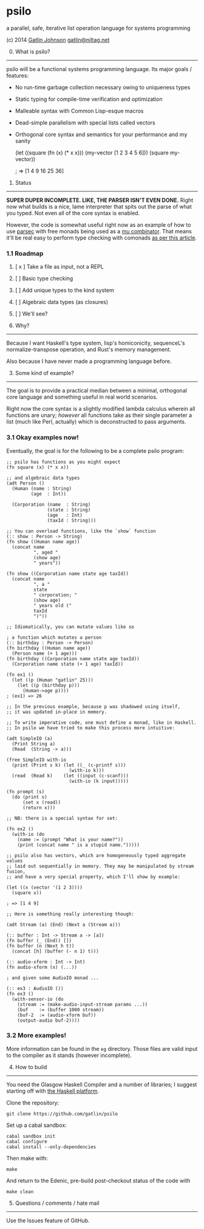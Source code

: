 psilo
=====

a parallel, safe, iterative list operation language for systems programming

(c) 2014 [Gatlin Johnson](http://niltag.net) <gatlin@niltag.net>

0. What is psilo?
---

psilo will be a functional systems programming language. Its major goals /
features:

- No run-time garbage collection necessary owing to uniqueness types
- Static typing for compile-time verification and optimization
- Malleable syntax with Common Lisp-esque macros
- Dead-simple parallelism with special lists called vectors
- Orthogonal core syntax and semantics for your performance and my sanity

    (let ((square (fn (x) (* x x)))
          (my-vector [1 2 3 4 5 6]))
      (square my-vector))

    ; => [1 4 9 16 25 36]

1. Status
---

**SUPER DUPER INCOMPLETE. LIKE, THE PARSER ISN'T EVEN DONE.** Right now what
builds is a nice, lame interpreter that spits out the parse of what you typed.
Not even all of the core syntax is enabled.

However, the code is somewhat useful right now as an example of how to use
[parsec][parsec] with free monads being used as a [mu combinator][mu]. That
means it'll be real easy to perform type checking with comonads [as per this
article][comonads].

### 1.1 Roadmap

1. [ x ] Take a file as input, not a REPL
2. [   ] Basic type checking
3. [   ] Add unique types to the kind system
4. [   ] Algebraic data types (as closures)
5. [   ] We'll see?

2. Why?
---

Because I want Haskell's type system, lisp's homiconicity, sequenceL's
normalize-transpose operation, and Rust's memory management.

Also because I have never made a programming language before.

3. Some kind of example?
---

The goal is to provide a practical median between a minimal, orthogonal core
language and something useful in real world scenarios.

Right now the core syntax is a slightly modified lambda calculus wherein all
functions are unary; *however* all functions take as their single parameter a
list (much like Perl, actually) which is deconstructed to pass arguments.

### 3.1 Okay examples now!

Eventually, the goal is for the following to be a complete psilo program:

    ;; psilo has functions as you might expect
    (fn square (x) (* x x))
    
    ;; and algebraic data types
    (adt Person ()
      (Human (name : String)
             (age  : Int))
    
      (Corporation (name  : String)
                   (state : String)
                   (age   : Int)
                   (taxId : String)))
                   
    ;; You can overload functions, like the `show` function
    (:: show : Person -> String)
    (fn show ((Human name age))
      (concat name
              ", aged "
              (show age)
              " years"))
              
    (fn show ((Corporation name state age taxId))
      (concat name
              ", a "
              state
              " corporation; "
              (show age)
              " years old ("
              taxId
              ")"))
              
    ;; Idiomatically, you can mutate values like so
    
    ; a function which mutates a person
    (:: birthday : Person -> Person)
    (fn birthday ((Human name age))
      (Person name (+ 1 age)))
    (fn birthday ((Corporation name state age taxId))
      (Corporation name state (+ 1 age) taxId))
      
    (fn ex1 ()
      (let ((p (Human "gatlin" 25)))
        (let ((p (birthday p)))
          (Human->age p))))
    ; (ex1) => 26
    
    ;; In the previous example, because p was shadowed using itself,
    ;; it was updated in-place in memory.
    
    ;; To write imperative code, one must define a monad, like in Haskell.
    ;; In psilo we have tried to make this process more intuitive:
    
    (adt SimpleIO (a)
      (Print String a)
      (Read  (String -> a)))
      
    (free SimpleIO with-io
      (print (Print s k) (let ((_ (c-printf s)))
                           (with-io k)))
      (read  (Read k)    (let ((input (c-scanf)))
                           (with-io (k input)))))
                     
    (fn prompt (s)
      (do (print s)
          (set x (read))
          (return x)))
          
    ;; NB: there is a special syntax for set:
          
    (fn ex2 ()
      (with-io (do
        (name := (prompt "What is your name?"))
        (print (concat name " is a stupid name.")))))
        
    ;; psilo also has vectors, which are homogeneously typed aggregate values
    ;; laid out sequentially in memory. They may be manipulated by stream fusion,
    ;; and have a very special property, which I'll show by example:
    
    (let ((x (vector '(1 2 3))))
      (square x))
      
    ; => [1 4 9]
    
    ;; Here is something really interesting though:
    
    (adt Stream (a) (End) (Next a (Stream a)))
    
    (:: buffer : Int -> Stream a -> [a])
    (fn buffer (_ (End)) [])
    (fn buffer (n (Next h t))
      (concat [h] (buffer (- n 1) t)))
      
    (:: audio-xform : Int -> Int)
    (fn audio-xform (x) (...))
    
    ; and given some AudioIO monad ...
    
    (:: ex3 : AudioIO ())
    (fn ex3 ()
      (with-sensor-io (do
        (stream := (make-audio-input-stream params ...))
        (buf    := (buffer 1000 stream))
        (buf-2  := (audio-xform buf))
        (output-audio buf-2))))

### 3.2 More examples!

More information can be found in the `eg` directory. Those files are valid
input to the compiler as it stands (however incomplete).

4. How to build
---

You need the Glasgow Haskell Compiler and a number of libraries; I suggest
starting off with [the Haskell platform][haskellplatform].

Clone the repository:

    git clone https://github.com/gatlin/psilo

Set up a cabal sandbox:

    cabal sandbox init
    cabal configure
    cabal install --only-dependencies

Then make with:

    make

And return to the Edenic, pre-build post-checkout status of the code with

    make clean

5. Questions / comments / hate mail
---

Use the Issues feature of GitHub.

[parsec]: http://hackage.haskell.org/package/parsec

[mu]:
http://debasishg.blogspot.com/2012/01/learning-type-level-fixpoint-combinator.html

[comonads]: http://brianmckenna.org/blog/type_annotation_cofree

[haskellplatform]: http://haskell.org/platform
